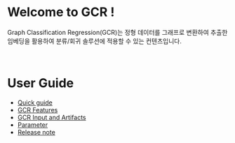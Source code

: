 # Welcome to GCR !

Graph Classification Regression(GCR)는 정형 데이터를 그래프로 변환하여 추출한 임베딩을 활용하여 분류/회귀 솔루션에 적용할 수 있는 컨텐츠입니다.

<BR/>

# User Guide
- [Quick guide](https://mellerikat.com/user_guide/data_scientist_guide/ai_contents/gcr/)
- [GCR Features](https://mellerikat.com/user_guide/data_scientist_guide/ai_contents/gcr/features)
- [GCR Input and Artifacts](https://mellerikat.com/user_guide/data_scientist_guide/ai_contents/gcr/data)
- [Parameter](https://mellerikat.com/user_guide/data_scientist_guide/ai_contents/gcr/parameter)
- [Release note](https://mellerikat.com/user_guide/data_scientist_guide/ai_contents/gcr/release)

